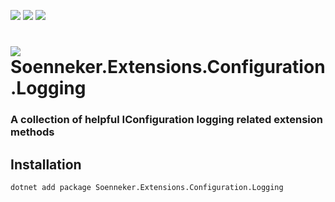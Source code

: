 ﻿[![](https://img.shields.io/nuget/v/soenneker.extensions.configuration.logging.svg?style=for-the-badge)](https://www.nuget.org/packages/soenneker.extensions.configuration.logging/)
[![](https://img.shields.io/github/actions/workflow/status/soenneker/soenneker.extensions.configuration.logging/publish-package.yml?style=for-the-badge)](https://github.com/soenneker/soenneker.extensions.configuration.logging/actions/workflows/publish-package.yml)
[![](https://img.shields.io/nuget/dt/soenneker.extensions.configuration.logging.svg?style=for-the-badge)](https://www.nuget.org/packages/soenneker.extensions.configuration.logging/)

# ![](https://user-images.githubusercontent.com/4441470/224455560-91ed3ee7-f510-4041-a8d2-3fc093025112.png) Soenneker.Extensions.Configuration.Logging
### A collection of helpful IConfiguration logging related extension methods

## Installation

```
dotnet add package Soenneker.Extensions.Configuration.Logging
```
